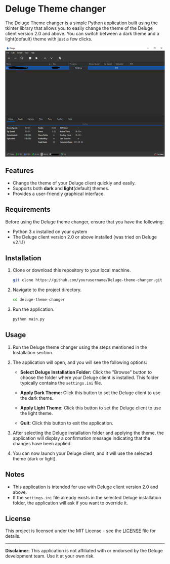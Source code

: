 # Deluge Theme changer

The Deluge Theme changer is a simple Python application built using the tkinter library that allows you to easily change the theme of the Deluge client version 2.0 and above. You can switch between a dark theme and a light(default) theme with just a few clicks.


<img src="img/dark_theme.png" height="350" width="600"/>

## Features

- Change the theme of your Deluge client quickly and easily.
- Supports both **dark** and **light**(default) themes.
- Provides a user-friendly graphical interface.

## Requirements

Before using the Deluge theme changer, ensure that you have the following:

- Python 3.x installed on your system
- The Deluge client version 2.0 or above installed (was tried on Deluge v2.1.1)

## Installation

1. Clone or download this repository to your local machine.

   ```bash
   git clone https://github.com/yourusername/Deluge-theme-changer.git
   ```

2. Navigate to the project directory.

   ```bash
   cd deluge-theme-changer
   ```

3. Run the application.

   ```bash
   python main.py
   ```

## Usage

1. Run the Deluge theme changer using the steps mentioned in the Installation section.

2. The application will open, and you will see the following options:

   - **Select Deluge Installation Folder:** Click the "Browse" button to choose the folder where your Deluge client is installed. This folder typically contains the `settings.ini` file.

   - **Apply Dark Theme:** Click this button to set the Deluge client to use the dark theme.

   - **Apply Light Theme:** Click this button to set the Deluge client to use the light theme.

   - **Quit:** Click this button to exit the application.

3. After selecting the Deluge installation folder and applying the theme, the application will display a confirmation message indicating that the changes have been applied.

4. You can now launch your Deluge client, and it will use the selected theme (dark or light).

## Notes

- This application is intended for use with Deluge client version 2.0 and above.
- If the `settings.ini` file already exists in the selected Deluge installation folder, the application will ask if you want to override it.

## License

This project is licensed under the MIT License - see the [LICENSE](LICENSE) file for details.

---

**Disclaimer:** This application is not affiliated with or endorsed by the Deluge development team. Use it at your own risk.